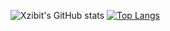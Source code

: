 ![Xzibit's GitHub stats](https://github-readme-stats.vercel.app/api?username=XzibitGG&show_icons=true&theme=tokyonight)
[![Top Langs](https://github-readme-stats.vercel.app/api/top-langs/?username=XzibitGG&theme=tokyonight)](https://github.com/anuraghazra/github-readme-stats)

